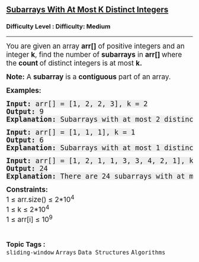 <h2><a href="https://www.geeksforgeeks.org/problems/subarrays-with-at-most-k-distinct-integers/1">Subarrays With At Most K Distinct Integers</a></h2><h3>Difficulty Level : Difficulty: Medium</h3><hr><div class="problems_problem_content__Xm_eO"><p><span style="font-size: 14pt;">You are given an array&nbsp;<strong>arr[]</strong>&nbsp;of positive integers and an integer&nbsp;<strong>k</strong>, find the number of&nbsp;<strong>subarrays</strong>&nbsp;in&nbsp;<strong>arr[]&nbsp;</strong>where the <strong>count </strong>of distinct integers is at most <strong>k.</strong></span></p>
<p><span style="font-size: 14pt;"><strong>Note:</strong>&nbsp;A&nbsp;<strong>subarray</strong>&nbsp;is a&nbsp;<strong>contiguous</strong>&nbsp;part of an array.</span></p>
<p><span style="font-size: 14pt;"><strong>Examples:</strong></span></p>
<pre><span style="font-size: 14pt;"><strong style="background-color: rgb(238, 238, 238); --darkreader-inline-bgcolor: var(--darkreader-background-eeeeee, #222426);" data-darkreader-inline-bgcolor="">Input: </strong><span style="background-color: rgb(238, 238, 238); --darkreader-inline-bgcolor: var(--darkreader-background-eeeeee, #222426);" data-darkreader-inline-bgcolor="">arr[] = [1, 2, 2, 3], k = 2</span><br style="background-color: rgb(238, 238, 238); --darkreader-inline-bgcolor: var(--darkreader-background-eeeeee, #222426);" data-darkreader-inline-bgcolor=""><strong style="background-color: rgb(238, 238, 238); --darkreader-inline-bgcolor: var(--darkreader-background-eeeeee, #222426);" data-darkreader-inline-bgcolor="">Output:</strong><span style="background-color: rgb(238, 238, 238); --darkreader-inline-bgcolor: var(--darkreader-background-eeeeee, #222426);" data-darkreader-inline-bgcolor=""> 9</span><br style="background-color: rgb(238, 238, 238); --darkreader-inline-bgcolor: var(--darkreader-background-eeeeee, #222426);" data-darkreader-inline-bgcolor=""><strong style="background-color: rgb(238, 238, 238); --darkreader-inline-bgcolor: var(--darkreader-background-eeeeee, #222426);" data-darkreader-inline-bgcolor="">Explanation:</strong><span style="background-color: rgb(238, 238, 238); --darkreader-inline-bgcolor: var(--darkreader-background-eeeeee, #222426);" data-darkreader-inline-bgcolor=""> Subarrays with at most 2 distinct elements are: [1], [2], [2], [3], [1, 2], [2, 2], [2, 3], [1, 2, 2] and [2, 2, 3].</span></span></pre>
<pre><span style="font-size: 14pt;"><strong style="background-color: rgb(238, 238, 238); --darkreader-inline-bgcolor: var(--darkreader-background-eeeeee, #222426);" data-darkreader-inline-bgcolor="">Input: </strong><span style="background-color: rgb(238, 238, 238); --darkreader-inline-bgcolor: var(--darkreader-background-eeeeee, #222426);" data-darkreader-inline-bgcolor="">arr[] = [1, 1, 1], k = 1</span></span><br style="font-size: 18px; background-color: rgb(238, 238, 238); --darkreader-inline-bgcolor: var(--darkreader-background-eeeeee, #222426);" data-darkreader-inline-bgcolor=""><span style="font-size: 14pt;"><strong style="background-color: rgb(238, 238, 238); --darkreader-inline-bgcolor: var(--darkreader-background-eeeeee, #222426);" data-darkreader-inline-bgcolor="">Output: </strong><span style="background-color: rgb(238, 238, 238); --darkreader-inline-bgcolor: var(--darkreader-background-eeeeee, #222426);" data-darkreader-inline-bgcolor="">6<br><strong>Explanation:</strong> Subarrays with at most 1 distinct element are: [1], [1], [1], [1, 1], [1, 1] and [1, 1, 1].</span></span></pre>
<pre><span style="font-size: 14pt;"><strong style="background-color: rgb(238, 238, 238); --darkreader-inline-bgcolor: var(--darkreader-background-eeeeee, #222426);" data-darkreader-inline-bgcolor="">Input: </strong><span style="background-color: rgb(238, 238, 238); --darkreader-inline-bgcolor: var(--darkreader-background-eeeeee, #222426);" data-darkreader-inline-bgcolor="">arr[] = [1, 2, 1, 1, 3, 3, 4, 2, 1], k = 2</span></span><br style="font-size: 18px; background-color: rgb(238, 238, 238); --darkreader-inline-bgcolor: var(--darkreader-background-eeeeee, #222426);" data-darkreader-inline-bgcolor=""><span style="font-size: 14pt;"><strong style="background-color: rgb(238, 238, 238); --darkreader-inline-bgcolor: var(--darkreader-background-eeeeee, #222426);" data-darkreader-inline-bgcolor="">Output: </strong><span style="background-color: rgb(238, 238, 238); --darkreader-inline-bgcolor: var(--darkreader-background-eeeeee, #222426);" data-darkreader-inline-bgcolor="">24<br><strong>Explanation:</strong> There are 24 subarrays with at most 2 distinct elements.</span></span></pre>
<p><span style="font-size: 14pt;"><strong>Constraints:</strong><br>1 ≤ arr.size() ≤ 2*10<sup>4</sup><br>1 ≤ k ≤ 2*10<sup>4</sup><br>1 ≤ arr[i] ≤ 10<sup>9</sup></span></p></div><br><p><span style=font-size:18px><strong>Topic Tags : </strong><br><code>sliding-window</code>&nbsp;<code>Arrays</code>&nbsp;<code>Data Structures</code>&nbsp;<code>Algorithms</code>&nbsp;